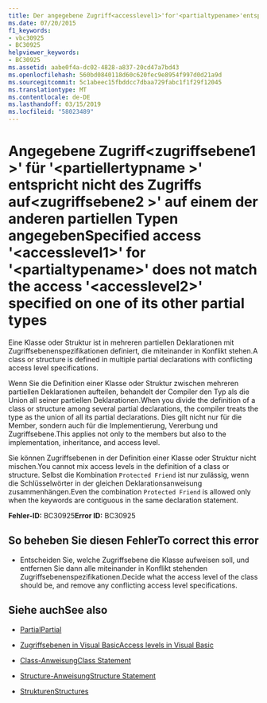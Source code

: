 ```yaml
---
title: Der angegebene Zugriff<accesslevel1>'for'<partialtypename>'entspricht nicht den Zugriff'<accesslevel2>'auf einem der anderen partiellen Typen angegeben
ms.date: 07/20/2015
f1_keywords:
- vbc30925
- BC30925
helpviewer_keywords:
- BC30925
ms.assetid: aabe0f4a-dc02-4828-a837-20cd47a7bd43
ms.openlocfilehash: 560bd0840118d60c620fec9e8954f997d0d21a9d
ms.sourcegitcommit: 5c1abeec15fbddcc7dbaa729fabc1f1f29f12045
ms.translationtype: MT
ms.contentlocale: de-DE
ms.lasthandoff: 03/15/2019
ms.locfileid: "58023489"
---
```

# <a name="specified-access-accesslevel1-for-partialtypename-does-not-match-the-access-accesslevel2-specified-on-one-of-its-other-partial-types"></a><span data-ttu-id="e154d-102">Angegebene Zugriff\<zugriffsebene1 >' für '\<partiellertypname >' entspricht nicht des Zugriffs auf\<zugriffsebene2 >' auf einem der anderen partiellen Typen angegeben</span><span class="sxs-lookup"><span data-stu-id="e154d-102">Specified access '\<accesslevel1>' for '\<partialtypename>' does not match the access '\<accesslevel2>' specified on one of its other partial types</span></span>
<span data-ttu-id="e154d-103">Eine Klasse oder Struktur ist in mehreren partiellen Deklarationen mit Zugriffsebenenspezifikationen definiert, die miteinander in Konflikt stehen.</span><span class="sxs-lookup"><span data-stu-id="e154d-103">A class or structure is defined in multiple partial declarations with conflicting access level specifications.</span></span>  
  
 <span data-ttu-id="e154d-104">Wenn Sie die Definition einer Klasse oder Struktur zwischen mehreren partiellen Deklarationen aufteilen, behandelt der Compiler den Typ als die Union all seiner partiellen Deklarationen.</span><span class="sxs-lookup"><span data-stu-id="e154d-104">When you divide the definition of a class or structure among several partial declarations, the compiler treats the type as the union of all its partial declarations.</span></span> <span data-ttu-id="e154d-105">Dies gilt nicht nur für die Member, sondern auch für die Implementierung, Vererbung und Zugriffsebene.</span><span class="sxs-lookup"><span data-stu-id="e154d-105">This applies not only to the members but also to the implementation, inheritance, and access level.</span></span>  
  
 <span data-ttu-id="e154d-106">Sie können Zugriffsebenen in der Definition einer Klasse oder Struktur nicht mischen.</span><span class="sxs-lookup"><span data-stu-id="e154d-106">You cannot mix access levels in the definition of a class or structure.</span></span> <span data-ttu-id="e154d-107">Selbst die Kombination `Protected Friend` ist nur zulässig, wenn die Schlüsselwörter in der gleichen Deklarationsanweisung zusammenhängen.</span><span class="sxs-lookup"><span data-stu-id="e154d-107">Even the combination `Protected Friend` is allowed only when the keywords are contiguous in the same declaration statement.</span></span>  
  
 <span data-ttu-id="e154d-108">**Fehler-ID:** BC30925</span><span class="sxs-lookup"><span data-stu-id="e154d-108">**Error ID:** BC30925</span></span>  
  
## <a name="to-correct-this-error"></a><span data-ttu-id="e154d-109">So beheben Sie diesen Fehler</span><span class="sxs-lookup"><span data-stu-id="e154d-109">To correct this error</span></span>  
  
-   <span data-ttu-id="e154d-110">Entscheiden Sie, welche Zugriffsebene die Klasse aufweisen soll, und entfernen Sie dann alle miteinander in Konflikt stehenden Zugriffsebenenspezifikationen.</span><span class="sxs-lookup"><span data-stu-id="e154d-110">Decide what the access level of the class should be, and remove any conflicting access level specifications.</span></span>  
  
## <a name="see-also"></a><span data-ttu-id="e154d-111">Siehe auch</span><span class="sxs-lookup"><span data-stu-id="e154d-111">See also</span></span>

- [<span data-ttu-id="e154d-112">Partial</span><span class="sxs-lookup"><span data-stu-id="e154d-112">Partial</span></span>](../../visual-basic/language-reference/modifiers/partial.md)
- [<span data-ttu-id="e154d-113">Zugriffsebenen in Visual Basic</span><span class="sxs-lookup"><span data-stu-id="e154d-113">Access levels in Visual Basic</span></span>](../../visual-basic/programming-guide/language-features/declared-elements/access-levels.md)
- [<span data-ttu-id="e154d-114">Class-Anweisung</span><span class="sxs-lookup"><span data-stu-id="e154d-114">Class Statement</span></span>](../../visual-basic/language-reference/statements/class-statement.md)
- [<span data-ttu-id="e154d-115">Structure-Anweisung</span><span class="sxs-lookup"><span data-stu-id="e154d-115">Structure Statement</span></span>](../../visual-basic/language-reference/statements/structure-statement.md)

- [<span data-ttu-id="e154d-116">Strukturen</span><span class="sxs-lookup"><span data-stu-id="e154d-116">Structures</span></span>](../../visual-basic/programming-guide/language-features/data-types/structures.md)
